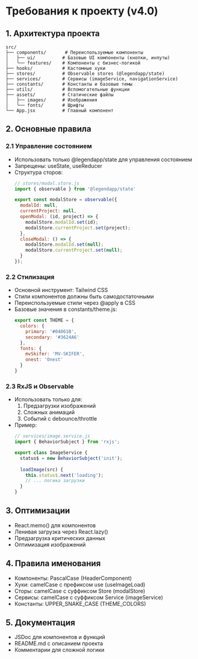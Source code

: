 # Требования к проекту (v4.0)

## 1. Архитектура проекта

```
src/
├── components/       # Переиспользуемые компоненты
│   ├── ui/          # Базовые UI компоненты (кнопки, инпуты)
│   └── features/    # Компоненты с бизнес-логикой
├── hooks/           # Кастомные хуки
├── stores/          # Observable stores (@legendapp/state)
├── services/        # Сервисы (imageService, navigationService)
├── constants/       # Константы и базовые темы
├── utils/           # Вспомогательные функции
├── assets/          # Статические файлы
│   ├── images/      # Изображения
│   └── fonts/       # Шрифты
└── App.jsx          # Главный компонент
```

## 2. Основные правила

### 2.1 Управление состоянием
- Использовать только @legendapp/state для управления состоянием
- Запрещены: useState, useReducer
- Структура сторов:
  ```javascript
  // stores/modal.store.js
  import { observable } from '@legendapp/state'
  
  export const modalStore = observable({
    modalId: null,
    currentProject: null,
    openModal: (id, project) => {
      modalStore.modalId.set(id);
      modalStore.currentProject.set(project);
    },
    closeModal: () => {
      modalStore.modalId.set(null);
      modalStore.currentProject.set(null);
    }
  });
  ```

### 2.2 Стилизация
- Основной инструмент: Tailwind CSS
- Стили компонентов должны быть самодостаточными
- Переиспользуемые стили через @apply в CSS
- Базовые значения в constants/theme.js:
  ```javascript
  export const THEME = {
    colors: {
      primary: '#04061B',
      secondary: '#3624A6'
    },
    fonts: {
      mvSkifer: 'MV-SKIFER',
      onest: 'Onest'
    }
  }
  ```

### 2.3 RxJS и Observable
- Использовать только для:
  1. Предзагрузки изображений
  2. Сложных анимаций
  3. Событий с debounce/throttle
- Пример:
  ```javascript
  // services/image.service.js
  import { BehaviorSubject } from 'rxjs';
  
  export class ImageService {
    status$ = new BehaviorSubject('init');
    
    loadImage(src) {
      this.status$.next('loading');
      // ... логика загрузки
    }
  }
  ```

## 3. Оптимизации
- React.memo() для компонентов
- Ленивая загрузка через React.lazy()
- Предзагрузка критических данных
- Оптимизация изображений

## 4. Правила именования
- Компоненты: PascalCase (HeaderComponent)
- Хуки: camelCase с префиксом use (useImageLoad)
- Сторы: camelCase с суффиксом Store (modalStore)
- Сервисы: camelCase с суффиксом Service (imageService)
- Константы: UPPER_SNAKE_CASE (THEME_COLORS)

## 5. Документация
- JSDoc для компонентов и функций
- README.md с описанием проекта
- Комментарии для сложной логики